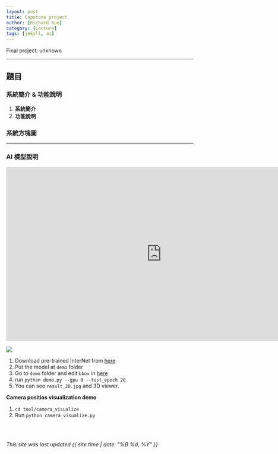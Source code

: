 ```yaml
---
layout: post
title: Capstone project 
author: [Richard Kuo]
category: [Lecture]
tags: [jekyll, ai]
---
```


Final project: unknown

---
## 題目
### 系統簡介 & 功能說明
1. **系統簡介**
2. **功能說明**
### 系統方塊圖

---
### AI 模型說明
<iframe width="835" height="470" src="https://www.youtube.com/embed/DtzN5vtEgOk" title="RL-Robocar" frameborder="0" allow="accelerometer; autoplay; clipboard-write; encrypted-media; gyroscope; picture-in-picture" allowfullscreen></iframe> 

![](https://github.com/rkuo2000/AI-course/blob/gh-pages/images/stock_dqn.png?raw=true) 

1. Download pre-trained InterNet from [here](https://drive.google.com/drive/folders/1BET1f5p2-1OBOz6aNLuPBAVs_9NLz5Jo?usp=sharing)
2. Put the model at `demo` folder
3. Go to `demo` folder and edit `bbox` in [here](https://github.com/facebookresearch/InterHand2.6M/blob/5de679e614151ccfd140f0f20cc08a5f94d4b147/demo/demo.py#L74)
4. run `python demo.py --gpu 0 --test_epoch 20`
5. You can see `result_2D.jpg` and 3D viewer.

**Camera positios visualization demo**
1. `cd tool/camera_visualize`
2. Run `python camera_visualize.py`


<br>
<br>

*This site was last updated {{ site.time | date: "%B %d, %Y" }}.*


